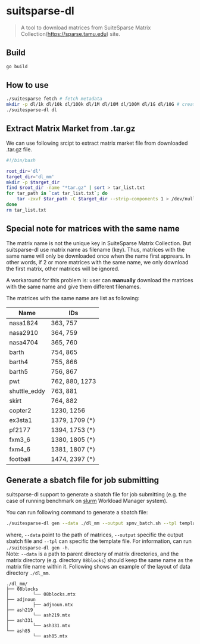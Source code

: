 # suitsparse-dl
> A tool to download matrices from SuiteSparse Matrix Collection(https://sparse.tamu.edu) site.

## Build
```bash
go build
```

## How to use
```bash
./suitesparse fetch # fetch metadata
mkdir -p dl/1k dl/10k dl/100k dl/1M dl/10M dl/100M dl/1G dl/10G # create directories   
./suitesparse-dl dl
```

## Extract Matrix Market from .tar.gz
We can use following srcipt to extract matrix market file from downloaded .tar.gz file.
```bash
#!/bin/bash

root_dir='dl'
target_dir='dl_mm'
mkdir -p $target_dir
find $root_dir -name "*tar.gz" | sort > tar_list.txt
for tar_path in `cat tar_list.txt`; do
    tar -zxvf $tar_path -C $target_dir --strip-components 1 > /dev/null
done
rm tar_list.txt
```

## Special note for matrices with the same name
The matrix name is not the unique key in SuiteSparse Matrix Collection.
But suitsparse-dl use matrix name as filename (key).
Thus, matrices with the same name will only be downloaded once when the name first apprears.
In other words, if 2 or more matrices with the same name, we only download the first matrix, other matrices will be ignored.

A workaround for this problem is: user can **manually** download the matrices with the same name and give them different filenames.

The matrices with the same name are list as following:

| Name         | IDs |
| ------------ | --- |
| nasa1824     | 363, 757  |
| nasa2910     | 364, 759  |
| nasa4704     | 365, 760  |
| barth        | 754, 865  |
| barth4       | 755, 866  |
| barth5       | 756, 867  |
| pwt          | 762, 880, 1273 |
| shuttle_eddy | 763, 881  |
| skirt        | 764, 882  |
| copter2      | 1230, 1256|
| ex3sta1      | 1379, 1709 (*) |
| pf2177       | 1394, 1753 (*) |
| fxm3_6       | 1380, 1805 (*) |
| fxm4_6       | 1381, 1807 (*) |
| football     | 1474, 2397 (*) |

## Generate a sbatch file for job submitting
suitsparse-dl support to generate a sbatch file for job submitting 
(e.g. the case of running benchmark on [slurm](https://slurm.schedmd.com/overview.html) Workload Manager system).

You can run following command to generate a sbatch file:
```bash
./suitesparse-dl gen --data ./dl_mm --output spmv_batch.sh --tpl template.sh
```
where, `--data` point to the path of matrices, `--output` specific the output sbatch file and `--tpl` can specific the template file. 
For information, can run `./suitesparse-dl gen -h`.  
Note: `--data` is a path to parent directory of matrix directories,
and the matrix directory (e.g. directory `08blocks`) should keep the same name as the matrix file name within it.
Following shows an example of the layout of data directory `./dl_mm`.
```log
./dl_mm/
├── 08blocks
│         └── 08blocks.mtx
├── adjnoun
│         ├── adjnoun.mtx
├── ash219
│         └── ash219.mtx
├── ash331
│         └── ash331.mtx
└── ash85
          └── ash85.mtx
```